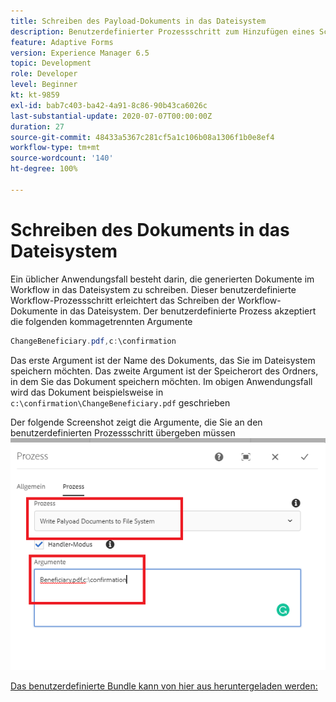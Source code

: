 ```yaml
---
title: Schreiben des Payload-Dokuments in das Dateisystem
description: Benutzerdefinierter Prozessschritt zum Hinzufügen eines Schreibdokuments zum Dateisystem, das sich unter dem Payload-Ordner befindet
feature: Adaptive Forms
version: Experience Manager 6.5
topic: Development
role: Developer
level: Beginner
kt: kt-9859
exl-id: bab7c403-ba42-4a91-8c86-90b43ca6026c
last-substantial-update: 2020-07-07T00:00:00Z
duration: 27
source-git-commit: 48433a5367c281cf5a1c106b08a1306f1b0e8ef4
workflow-type: tm+mt
source-wordcount: '140'
ht-degree: 100%

---
```


# Schreiben des Dokuments in das Dateisystem

Ein üblicher Anwendungsfall besteht darin, die generierten Dokumente im Workflow in das Dateisystem zu schreiben.
Dieser benutzerdefinierte Workflow-Prozessschritt erleichtert das Schreiben der Workflow-Dokumente in das Dateisystem.
Der benutzerdefinierte Prozess akzeptiert die folgenden kommagetrennten Argumente

```java
ChangeBeneficiary.pdf,c:\confirmation
```

Das erste Argument ist der Name des Dokuments, das Sie im Dateisystem speichern möchten. Das zweite Argument ist der Speicherort des Ordners, in dem Sie das Dokument speichern möchten. Im obigen Anwendungsfall wird das Dokument beispielsweise in `c:\confirmation\ChangeBeneficiary.pdf` geschrieben

Der folgende Screenshot zeigt die Argumente, die Sie an den benutzerdefinierten Prozessschritt übergeben müssen
![write-payload-file-system](assets/write-payload-file-system.png)

[Das benutzerdefinierte Bundle kann von hier aus heruntergeladen werden:](/help/forms/assets/common-osgi-bundles/SetValueApp.core-1.0-SNAPSHOT.jar)
